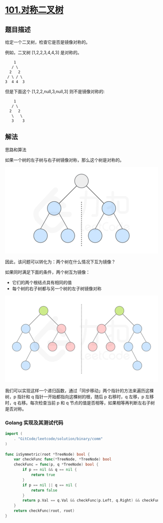# [101.对称二叉树](https://leetcode-cn.com/problems/symmetric-tree/)

## 题目描述

给定一个二叉树，检查它是否是镜像对称的。

例如，二叉树 [1,2,2,3,4,4,3] 是对称的。

```
    1
   / \
  2   2
 / \ / \
3  4 4  3
```

但是下面这个 [1,2,2,null,3,null,3] 则不是镜像对称的:

```
    1
   / \
  2   2
   \   \
   3    3
```

## 解法

思路和算法

如果一个树的左子树与右子树镜像对称，那么这个树是对称的。

![1](./images/101_fig1.png)

因此，该问题可以转化为：两个树在什么情况下互为镜像？

如果同时满足下面的条件，两个树互为镜像：

- 它们的两个根结点具有相同的值
- 每个树的右子树都与另一个树的左子树镜像对称

![2](./images/101_fig2.png)

我们可以实现这样一个递归函数，通过「同步移动」两个指针的方法来遍历这棵树，p 指针和 q 指针一开始都指向这棵树的根，随后 p 右移时，q 左移，p 左移时，q 右移。每次检查当前 p 和 q 节点的值是否相等，如果相等再判断左右子树是否对称。

### Golang 实现及其测试代码

```go
import (
	. "GitCode/leetcode/solution/binary/comm"
)

func isSymmetric(root *TreeNode) bool {
    var checkFunc func(*TreeNode, *TreeNode) bool
	checkFunc = func(p, q *TreeNode) bool {
		if p == nil && q == nil {
			return true
		}
		if p == nil || q == nil {
			return false
		}
		return p.Val == q.Val && checkFunc(p.Left, q.Right) && checkFunc(p.Right, q.Left)
	}
	return checkFunc(root, root)
}
```
